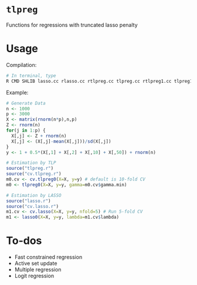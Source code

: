 # `tlpreg`
Functions for regressions with truncated lasso penalty

# Usage

Compilation:
```sh
# In terminal, type 
R CMD SHLIB lasso.cc rlasso.cc rtlpreg.cc tlpreg.cc rtlpreg1.cc tlpreg1.cc -o tlpreg
```

Example: 
```r
# Generate Data
n <- 1000
p <- 3000
X <- matrix(rnorm(n*p),n,p)
Z <- rnorm(n)
for(j in 1:p) {
  X[,j] <- Z + rnorm(n)
  X[,j] <- (X[,j]-mean(X[,j]))/sd(X[,j])
}
y <- 1 + 0.5*(X[,1] + X[,2] + X[,10] + X[,50]) + rnorm(n) 

# Estimation by TLP
source("tlpreg.r")
source("cv.tlpreg.r")
m0.cv <- cv.tlpreg0(X=X, y=y) # default is 10-fold CV
m0 <- tlpreg0(X=X, y=y, gamma=m0.cv$gamma.min)

# Estimation by LASSO
source("lasso.r")
source("cv.lasso.r")
m1.cv <- cv.lasso(X=X, y=y, nfold=5) # Run 5-fold CV
m1 <- lasso0(X=X, y=y, lambda=m1.cv$lambda)
```

# To-dos
- Fast constrained regression
- Active set update
- Multiple regression
- Logit regression